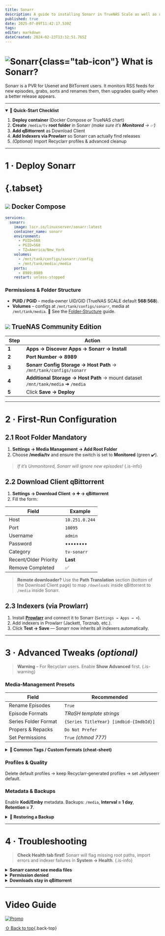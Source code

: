 ```yaml
---
title: Sonarr
description: A guide to installing Sonarr in TrueNAS Scale as well as docker via compose
published: true
date: 2025-07-09T11:42:17.530Z
tags: 
editor: markdown
dateCreated: 2024-02-23T13:32:51.765Z
---
```


# ![Sonarr](/sonarr.png){class="tab-icon"} What is Sonarr?

Sonarr is a PVR for Usenet and BitTorrent users. It monitors RSS feeds for new episodes, grabs, sorts and renames them, then upgrades quality when a better release appears.

---

<details class="quickstart" open>
<summary><strong>🚀 Quick‑Start Checklist</strong></summary>

1. **Deploy container** (Docker Compose *or* TrueNAS chart)
2. **Create** `/media/tv` **root folder** in Sonarr *(make sure it’s **Monitored** → ✅)*
3. **Add qBittorrent** as Download Client
4. **Add Indexers via Prowlarr** so Sonarr can actually find releases
5. *(Optional)* Import Recyclarr profiles & advanced cleanup

</details>

---

# 1 · Deploy Sonarr

# {.tabset}

## <img src="/docker.png" class="tab-icon"> Docker Compose

```yaml
services:
  sonarr:
    image: lscr.io/linuxserver/sonarr:latest
    container_name: sonarr
    environment:
      - PUID=568
      - PGID=568
      - TZ=America/New_York
    volumes:
      - /mnt/tank/configs/sonarr:/config
      - /mnt/tank/media:/media
    ports:
      - 8989:8989
    restart: unless-stopped
```

### Permissions & Folder Structure

* **PUID / PGID** – media‑owner UID/GID (TrueNAS SCALE default **568:568**).
* **Volumes** – configs at `/mnt/tank/configs/sonarr`, media at `/mnt/tank/media`.
  📌 See the [Folder‑Structure](/Folder-Structure) guide.

## <img src="/truenas.png" class="tab-icon"> TrueNAS Community Edition

|  Step  |  Action                                                                         |
| ------ | ------------------------------------------------------------------------------- |
| **1**  | **Apps → Discover Apps → Sonarr → Install**                                     |
| **2**  | **Port Number → 8989**                                                          |
| **3**  | **Sonarr Config Storage → Host Path** → `/mnt/tank/configs/sonarr`              |
| **4**  | **Additional Storage → Host Path** → mount dataset `/mnt/tank/media` ➜ `/media` |
| **5**  | Click **Save → Deploy**                                                         |

---

# 2 · First‑Run Configuration

## 2.1 Root Folder  <span class="chip">Mandatory</span>

1. **Settings → Media Management → Add Root Folder**
2. Choose **/media/tv** and ensure the switch is set to **Monitored** (green ✔️).

> *If it’s Unmonitored, Sonarr will ignore new episodes!* {.is-info}

## 2.2 Download Client  <span class="chip">qBittorrent</span>

1. **Settings → Download Client → ➕ → qBittorrent**
2. Fill the form:

|  Field                  |  Example        |
| ----------------------- | --------------- |
|  Host                   |  `10.251.0.244` |
|  Port                   |  `10095`        |
|  Username               |  `admin`        |
|  Password               |  ••••••••       |
|  Category               |  `tv-sonarr`    |
|  Recent/Older Priority  |  **Last**       |
|  Remove Completed       |  ✅              |

> **Remote downloader?** Use the **Path Translation** section (bottom of the Download Client page) to map `/downloads` inside qBittorrent to `/media` inside Sonarr.

## 2.3 Indexers (via Prowlarr)

1. Install **[Prowlarr](/Prowlarr)** and connect it to Sonarr (`Settings → Apps → +`).
2. Add indexers in Prowlarr (Jackett, Torznab, etc.).
3. Click **Test → Save** — Sonarr now inherits all indexers automatically.

---

# 3 · Advanced Tweaks *(optional)*

> **Warning** – For Recyclarr users. Enable **Show Advanced** first. {.is-warning}

### Media‑Management Presets

|  Field                 |  Recommended                            |
| ---------------------- | --------------------------------------- |
|  Rename Episodes       |  `True`                                 |
|  Episode Formats       |  *TRaSH template strings*               |
|  Series Folder Format  |  `{Series TitleYear} [imdbid-{ImdbId}]` |
|  Propers & Repacks     |  `Do Not Prefer`                        |
|  Set Permissions       |  `True` *(chmod 777)*                   |

<details><summary><strong>📑 Common Tags / Custom Formats (cheat‑sheet)</strong></summary>

|  Tag          |  Purpose                    |
| ------------- | --------------------------- |
|  x265 / HEVC  |  Prefer modern video codec  |
|  HDR10 / DV   |  Force HDR releases         |
|  Atmos        |  Require Dolby Atmos audio  |
|  Anime        |  Anime‑specific profiles    |

Copy these into **Settings → Profiles → Custom Formats**.

</details>

### Profiles & Quality

Delete default profiles → keep Recyclarr‑generated profiles → set Jellyseerr default.

### Metadata & Backups

Enable **Kodi/Emby** metadata.
Backups: `/media`, **Interval = 1 day**, **Retention = 7**.

<details><summary><strong>🔄 Restoring&nbsp;a&nbsp;Backup</strong></summary>

| Step  | Action                                                                                           |
| ----- | ------------------------------------------------------------------------------------------------ |
| **1** | Stop the Sonarr container / chart                                                                |
| **2** | Copy the latest `*.zip` from `/media/Backups` to your config folder (`/mnt/tank/configs/sonarr`) |
| **3** | In Sonarr: **System → Backup → Restore** → choose the file you just copied                       |
| **4** | Restart Sonarr when prompted and verify your settings/series are back                            |

</details>

---

# 4 · Troubleshooting

> **Check Health tab first!** Sonarr will flag missing root paths, import errors and indexer failures in **System → Health**. {.is-info}

<details><summary><strong>Sonarr cannot see media files</strong></summary>

```bash
ls -lah /mnt/tank/media/tv
chown -R 568:568 /mnt/tank/media/tv
```

</details>

<details><summary><strong>Permission denied</strong></summary>

```bash
chmod -R 770 /mnt/tank/media/tv
```

</details>

<details><summary><strong>Downloads stay in qBittorrent</strong></summary>

* Verify **Download Client Path Mapping** matches container paths.
* Confirm Sonarr can access the completed-downloads directory.

</details>

---

# Video Guide

[![Promo](/2025-03-24-advanced-media-management-with-s-promo-card.png)](https://www.patreon.com/posts/advanced-media-124639393)

[⇧ Back to top](#what-is-sonarr){.back-top}

